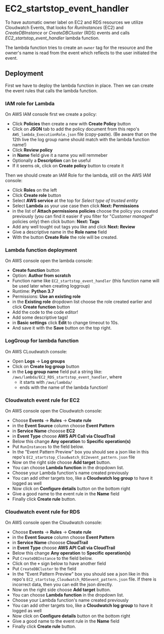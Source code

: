# EC2_startstop_event_handler

To have automatic owner label on EC2 and RDS resources we utilize Cloudwatch Events, that looks for *RunInstances* (EC2) and *CreateDBInstance* or *CreateDBCluster* (RDS) events and calls *EC2_startstop_event_handler* lambda function.

The lambda function  tries to create an `owner` tag for the resource and the owner's name is read from the event which reflects to the user initiated the event.

## Deployment

First we have to deploy the lambda function in place. Then we can create the event rules that calls the lambda function.

### IAM role for Lambda

On AWS IAM console first we create a policy:
 - Click **Policies** then create a new with **Create Policy** button
 - Click on **JSON** tab to add the policy document from this repo's `AWS_lambda_ExecutionRole.json` file (copy-paste). (Be aware that on the 12th live the log group name should match with the lambda function name!)
 - Click **Review policy**
 - in **Name** field give it a name you will remmeber
 - Optionally a **Description** can be useful
 - If it seems ok, click on **Create policy** button to create it

Then we should create an IAM Role for the lambda, still on the AWS IAM console:
 - Click **Roles** on the left
 - Click **Create role** button
 - Select **AWS service** at the top for *Select type of trusted entity*
 - Select **Lambda** as your use case then click **Next: Permissions**
 - in the list of **Attach permissions policies** choose the policy you created previously (you can find it easier if you filter for "*Customer managed*" policies only) then click button: **Next: Tags**
 - Add any well tought out tags you like and click **Next: Review**
 - Give a descriptive name in the **Role name** field
 - With the button **Create Role** the role will be created.

### Lambda function deployment

On AWS console open the lambda console:
 - **Create function** button
 - Option: **Author from scratch**
 - Function name like `EC2_startstop_event_handler` (this function name will be used later when creating loggroup)
 - Runtime: **Python 3.7**
 - Permissions: **Use an existing role**
 - in the **Existing role** dropdown list choose the role created earlier and click **Create function** button
 - Add the code to the code editor!
 - Add some descriptive tags!
 - in **Basic settings** click **Edit** to change timeout to 10s.
 - And save it with the **Save** button on the top right.

### LogGroup for lambda function

On AWS CLoudwatch console:
 - Open **Logs** -> **Log groups**
 - Click on **Create log group** button
 - in the **Log group name** field put a string like: `/aws/lambda/EC2_RDS_startstop_event_handler`, where
    - it starts with `/aws/lambda/`
    - ends with the name of the lambda function!

### Cloudwatch event rule for EC2

On AWS console open the Cloudwatch console:
 - Choose **Events** -> **Rules** -> **Create rule**
 - in the **Event Source** column choose **Event Pattern**
 - in **Service Name** chooose **EC2**
 - in **Event Type** choose **AWS API Call via CloudTrail**
 - Below this change **Any operation** to **Specific operation(s)**
 - Put `RunInstances` to the field below.
 - In the "Event Pattern Preview" box you should see a json like in this repo's `EC2_startstop_Cloudwatch_EC2event_pattern.json` file
 - Now on the right side choose **Add target** button.
 - You can choose **Lambda function** in the dropdown list.
 - Choose your Lambda function's name created previously
 - You can add other targets too, like a **Cloudwatch log group** to have it logged as well
 - Now click on **Configure details** button on the bottom right
 - Give a good name to the event rule in the **Name** field
 - Finally click **Create rule** button.
  
### Cloudwatch event rule for RDS

On AWS console open the Cloudwatch console:
 - Choose **Events** -> **Rules** -> **Create rule**
 - in the **Event Source** column choose **Event Pattern**
 - in **Service Name** chooose **CloudTrail**
 - in **Event Type** choose **AWS API Call via CloudTrail**
 - Below this change **Any operation** to **Specific operation(s)**
 - Put `CreateDBInstance` to the field below.
 - Click on the **`+`** sign below to have another field
 - Put `CreateDBCluster` to the field
- In the "Event Pattern Preview" box you should see a json like in this repo's `EC2_startstop_Cloudwatch_RDSevent_pattern.json` file. If there is incorrect data, then you can edit the json directly.
 - Now on the right side choose **Add target** button.
 - You can choose **Lambda function** in the dropdown list.
 - Choose your Lambda function's name created previously
 - You can add other targets too, like a **Cloudwatch log group** to have it logged as well
 - Now click on **Configure details** button on the bottom right
 - Give a good name to the event rule in the **Name** field
 - Finally click **Create rule** button.
